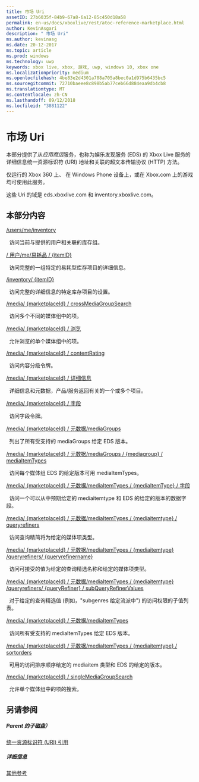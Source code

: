 ```yaml
---
title: 市场 Uri
assetID: 27b6035f-84b9-67a8-6a12-85c450d18a58
permalink: en-us/docs/xboxlive/rest/atoc-reference-marketplace.html
author: KevinAsgari
description: " 市场 Uri"
ms.author: kevinasg
ms.date: 20-12-2017
ms.topic: article
ms.prod: windows
ms.technology: uwp
keywords: xbox live, xbox, 游戏, uwp, windows 10, xbox one
ms.localizationpriority: medium
ms.openlocfilehash: 4be83e2d4301a708a705a8bec0a1d975b6435bc5
ms.sourcegitcommit: 72710baeee8c898b5ab77ceb66d884eaa9db4cb8
ms.translationtype: MT
ms.contentlocale: zh-CN
ms.lasthandoff: 09/12/2018
ms.locfileid: "3881122"
---
```

# <a name="marketplace-uris"></a>市场 Uri

本部分提供了从*应用商店*服务，也称为娱乐发现服务 (EDS) 的 Xbox Live 服务的详细信息统一资源标识符 (URI) 地址和关联的超文本传输协议 (HTTP) 方法。

仅运行的 Xbox 360 上、 在 Windows Phone 设备上，或在 Xbox.com 上的游戏均可使用此服务。

这些 Uri 的域是 eds.xboxlive.com 和 inventory.xboxlive.com。

<a id="ID4EPB"></a>

 
## <a name="in-this-section"></a>本部分内容

[/users/me/inventory](uri-inventory.md)

&nbsp;&nbsp;访问当前与提供的用户相关联的库存组。

[/ 用户/me/易耗品 / {itemID}](uri-inventoryconsumablesitemurl.md)

&nbsp;&nbsp;访问完整的一组特定的易耗型库存项目的详细信息。

[/inventory/ {itemID}](uri-inventoryitemurl.md)

&nbsp;&nbsp;访问完整的详细信息的特定库存项目的设置。

[/media/ {marketplaceId} / crossMediaGroupSearch](uri-localecrossmediagroupsearch.md)

&nbsp;&nbsp;访问多个不同的媒体组中的项。

[/media/ {marketplaceId} / 浏览](uri-medialocalebrowse.md)

&nbsp;&nbsp;允许浏览的单个媒体组中的项。

[/media/ {marketplaceId} / contentRating](uri-medialocalecontentrating.md)

&nbsp;&nbsp;访问内容分级令牌。

[/media/ {marketplaceId} / 详细信息](uri-medialocaledetails.md)

&nbsp;&nbsp;详细信息和元数据，产品/服务返回有关的一个或多个项目。

[/media/ {marketplaceId} / 字段](uri-medialocalefields.md)

&nbsp;&nbsp;访问字段令牌。

[/media/ {marketplaceId} / 元数据/mediaGroups](uri-medialocalemetadatamediagroups.md)

&nbsp;&nbsp;列出了所有受支持的 mediaGroups 给定 EDS 版本。

[/media/ {marketplaceId} / 元数据/mediaGroups / {mediagroup} / mediaItemTypes](uri-medialocalemetadatamediagroupsmediaitemtypes.md)

&nbsp;&nbsp;访问每个媒体组 EDS 的给定版本可用 mediaItemTypes。

[/media/ {marketplaceId} / 元数据/mediaItemTypes / {mediaItemType} / 字段](uri-medialocalemetadatamediaitemtypefields.md)

&nbsp;&nbsp;访问一个可以从中预期给定的 mediaitemtype 和 EDS 的给定的版本的数据字段。

[/media/ {marketplaceId} / 元数据/mediaItemTypes / {mediaitemtype} / queryrefiners](uri-medialocalemetadatamediaitemtypequeryrefiners.md)

&nbsp;&nbsp;访问查询精简将为给定的媒体项类型。

[/media/ {marketplaceId} / 元数据/mediaItemTypes / {mediaitemtype} /queryrefiners/ {queryrefinername}](uri-medialocalemetadatamediaitemtypequeryrefinersqueryrefinername.md)

&nbsp;&nbsp;访问可接受的值为给定的查询精选名称和给定的媒体项类型。

[/media/ {marketplaceId} / 元数据/mediaItemTypes / {mediaitemtype} /queryrefiners/ {queryRefiner} / subQueryRefinerValues](uri-medialocalemediaitemtypequeryrefinersubqueryrefinervalues.md)

&nbsp;&nbsp;对于给定的查询精选值 (例如，"subgenres 给定流派中") 的访问权限的子值列表。

[/media/ {marketplaceId} / 元数据/mediaItemTypes](uri-medialocalemetadatamediaitemtypes.md)

&nbsp;&nbsp;访问所有受支持的 mediaItemTypes 给定 EDS 版本。

[/media/ {marketplaceId} / 元数据/mediaItemTypes / {mediaitemtype} / sortorders](uri-medialocalemetadatamediaitemtypesortorders.md)

&nbsp;&nbsp;可用的访问排序顺序给定的 mediaitem 类型和 EDS 的给定的版本。

[/media/ {marketplaceId} / singleMediaGroupSearch](uri-medialocalesinglemediagroupsearch.md)

&nbsp;&nbsp;允许单个媒体组中的项的搜索。

<a id="ID4EFD"></a>


## <a name="see-also"></a>另请参阅

<a id="ID4EHD"></a>


##### <a name="parent"></a>Parent 的子磁盘）

[统一资源标识符 (URI) 引用](../atoc-xboxlivews-reference-uris.md)


<a id="ID4ERD"></a>


##### <a name="further-information"></a>详细信息

[其他参考](../../additional/atoc-xboxlivews-reference-additional.md)

